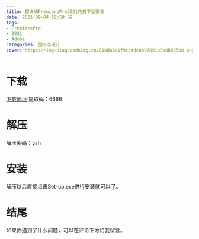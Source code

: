 ```yaml
---
title: 超详细PremierePro2021免费下载安装
date: 2021-09-04 16:50:39
tags:
- PremierePro
- 2021
- Adobe
categories: 图形与设计
cover: https://img-blog.csdnimg.cn/810da1e1f9cc4de0b97891b5e8b035b8.png
---
```


# 下载
[下载地址](https://pan.baidu.com/s/1il53jV2yyh8OMZC5zjWI-Q)
提取码：6666

# 解压
解压密码：ysh

# 安装
解压以后直接点击Set-up.exe进行安装就可以了。

# 结尾
如果你遇到了什么问题，可以在评论下方给我留言。







